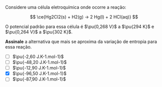 Considere uma célula eletroquímica onde ocorre a reação:

$$
\ce{Hg2Cl2(s) + H2(g) -> 2 Hg(l) + 2 HCl(aq)}
$$

O potencial padrão para essa célula é $\pu{0,268 V}$ a $\pu{294 K}$ e $\pu{0,264 V}$ a $\pu{302 K}$.

**Assinale** a alternativa que mais se aproxima da variação de entropia para essa reação.

- [ ] $\pu{-2,60 J.K-1.mol-1}$   
- [ ] $\pu{-48,20 J.K-1.mol-1}$   
- [ ] $\pu{-12,90 J.K-1.mol-1}$  
- [x] $\pu{-96,50 J.K-1.mol-1}$
- [ ] $\pu{-87,90 J.K-1.mol-1}$ 
